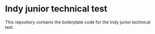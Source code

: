 # Indy junior technical test

This repository contains the boilerplate code for the Indy junior technical test.
